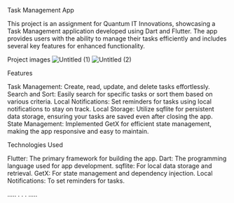 Task Management App

This project is an assignment for Quantum IT Innovations, showcasing a Task Management application developed using Dart and Flutter. The app provides users with the ability to manage their tasks efficiently and includes several key features for enhanced functionality.

Project images 
![Untitled (1)](https://github.com/user-attachments/assets/ed301ad9-ceb4-42cc-acd0-02ca7c3558d4)
![Untitled (2)](https://github.com/user-attachments/assets/374c3eb4-d872-45e6-9e4d-38a1ded484ac)


Features

Task Management: Create, read, update, and delete tasks effortlessly.
Search and Sort: Easily search for specific tasks or sort them based on various criteria.
Local Notifications: Set reminders for tasks using local notifications to stay on track.
Local Storage: Utilize sqflite for persistent data storage, ensuring your tasks are saved even after closing the app.
State Management: Implemented GetX for efficient state management, making the app responsive and easy to maintain.

Technologies Used

Flutter: The primary framework for building the app.
Dart: The programming language used for app development.
sqflite: For local data storage and retrieval.
GetX: For state management and dependency injection.
Local Notifications: To set reminders for tasks.

.....
.
.
.
.....

